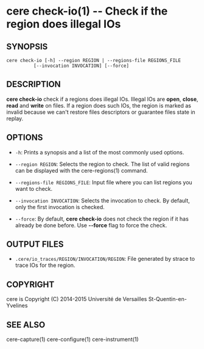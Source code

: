 cere check-io(1) -- Check if the region does illegal IOs
==================================================================

## SYNOPSIS

```
cere check-io [-h] --region REGION | --regions-file REGIONS_FILE
          [--invocation INVOCATION] [--force]
```

## DESCRIPTION

**cere check-io** check if a regions does illegal IOs. Illegal IOs are **open**,
**close**, **read** and **write** on files. If a region does such IOs, the region
is marked as invalid because we can't restore files descriptors or guarantee files
state in replay.

## OPTIONS

  * `-h`:
    Prints a synopsis and a list of the most commonly used options.

  * `--region REGION`:
    Selects the region to check. The list of valid regions can be displayed
    with the cere-regions(1) command.

  * `--regions-file REGIONS_FILE`:
    Input file where you can list regions you want to check.

  * `--invocation INVOCATION`:
    Selects the invocation to check. By default, only the first invocation is
    checked.

  * `--force`:
    By default, **cere check-io** does not check the region if it has already be
    done before. Use **--force** flag to force the check.

## OUTPUT FILES

  * `.cere/io_traces/REGION/INVOCATION/REGION`:
    File generated by strace to trace IOs for the region.

## COPYRIGHT

cere is Copyright (C) 2014-2015 Université de Versailles St-Quentin-en-Yvelines

## SEE ALSO

cere-capture(1) cere-configure(1) cere-instrument(1)
